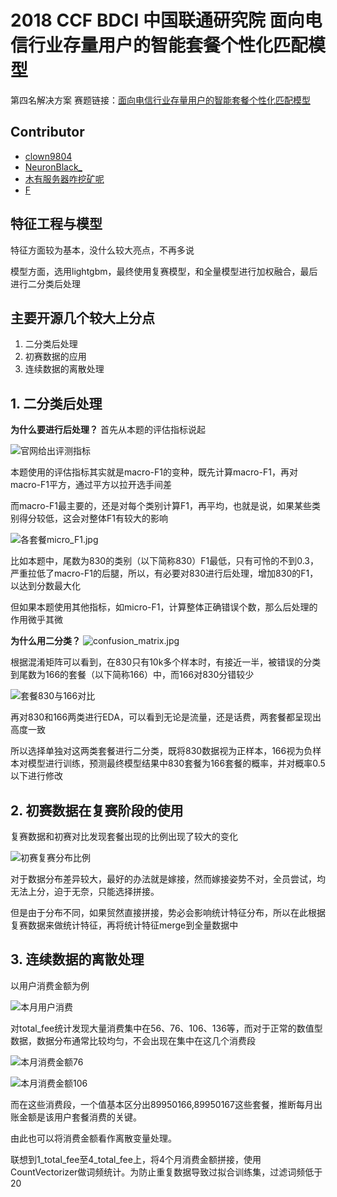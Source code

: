 # 2018 CCF BDCI 中国联通研究院 面向电信行业存量用户的智能套餐个性化匹配模型
第四名解决方案
赛题链接：[面向电信行业存量用户的智能套餐个性化匹配模型](https://www.datafountain.cn/competitions/311/details)

## Contributor
- [clown9804](https://github.com/hclown9804)
- [NeuronBlack_](https://github.com/neuronblack)
- [木有服务器咋挖矿呢](https://github.com/oh-it-is)
- [F](https://github.com/37Feng)

## 特征工程与模型
特征方面较为基本，没什么较大亮点，不再多说

模型方面，选用lightgbm，最终使用复赛模型，和全量模型进行加权融合，最后进行二分类后处理

## 主要开源几个较大上分点
1. 二分类后处理
2. 初赛数据的应用
3. 连续数据的离散处理

## 1. 二分类后处理
**为什么要进行后处理？**
首先从本题的评估指标说起

![官网给出评测指标](https://github.com/jinchenyu/2018_CCF_BDCI_ChinaUicom_rank4_solution/blob/master/images-folde/评分方式.png)

本题使用的评估指标其实就是macro-F1的变种，既先计算macro-F1，再对macro-F1平方，通过平方以拉开选手间差

而macro-F1最主要的，还是对每个类别计算F1，再平均，也就是说，如果某些类别得分较低，这会对整体F1有较大的影响

![各套餐micro_F1.jpg](https://github.com/jinchenyu/2018_CCF_BDCI_ChinaUicom_rank4_solution/blob/master/images-folde/各套餐micro_F1.jpg)

比如本题中，尾数为830的类别（以下简称830）F1最低，只有可怜的不到0.3，严重拉低了macro-F1的后腿，所以，有必要对830进行后处理，增加830的F1，以达到分数最大化

但如果本题使用其他指标，如micro-F1，计算整体正确错误个数，那么后处理的作用微乎其微

**为什么用二分类？**
![confusion_matrix.jpg](https://github.com/jinchenyu/2018_CCF_BDCI_ChinaUicom_rank4_solution/blob/master/images-folde/confusion_matrix.jpg)

根据混淆矩阵可以看到，在830只有10k多个样本时，有接近一半，被错误的分类到尾数为166的套餐（以下简称166）中，而166对830分错较少

![套餐830与166对比](https://github.com/jinchenyu/2018_CCF_BDCI_ChinaUicom_rank4_solution/blob/master/images-folde/830_166对比.png)

再对830和166两类进行EDA，可以看到无论是流量，还是话费，两套餐都呈现出高度一致

所以选择单独对这两类套餐进行二分类，既将830数据视为正样本，166视为负样本对模型进行训练，预测最终模型结果中830套餐为166套餐的概率，并对概率0.5以下进行修改

## 2. 初赛数据在复赛阶段的使用
复赛数据和初赛对比发现套餐出现的比例出现了较大的变化

![初赛复赛分布比例](https://github.com/jinchenyu/2018_CCF_BDCI_ChinaUicom_rank4_solution/blob/master/images-folde/初赛复赛比例.jpg)

对于数据分布差异较大，最好的办法就是嫁接，然而嫁接姿势不对，全员尝试，均无法上分，迫于无奈，只能选择拼接。

但是由于分布不同，如果贸然直接拼接，势必会影响统计特征分布，所以在此根据复赛数据来做统计特征，再将统计特征merge到全量数据中

## 3. 连续数据的离散处理
以用户消费金额为例

![本月用户消费](https://github.com/jinchenyu/2018_CCF_BDCI_ChinaUicom_rank4_solution/blob/master/images-folde/本月用户消费value_counts.jpg)

对total_fee统计发现大量消费集中在56、76、106、136等，而对于正常的数值型数据，数据分布通常比较均匀，不会出现在集中在这几个消费段

![本月消费金额76](https://github.com/jinchenyu/2018_CCF_BDCI_ChinaUicom_rank4_solution/blob/master/images-folde/本月消费金额76value_counts.jpg)

![本月消费金额106](https://github.com/jinchenyu/2018_CCF_BDCI_ChinaUicom_rank4_solution/blob/master/images-folde/本月消费金额106value_counts.jpg)

而在这些消费段，一个值基本区分出89950166,89950167这些套餐，推断每月出账金额是该用户套餐消费的关键。

由此也可以将消费金额看作离散变量处理。

联想到1_total_fee至4_total_fee上，将4个月消费金额拼接，使用CountVectorizer做词频统计。为防止重复数据导致过拟合训练集，过滤词频低于20
